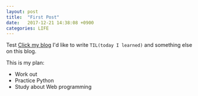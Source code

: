 ```yaml
---
layout: post
title:  "First Post"
date:   2017-12-21 14:38:08 +0900
categories: LIFE
---
```

Test
[Click my blog][blog]
I'd like to write `TIL(today I learned)` and something else on this blog.


This is my plan:

- Work out
- Practice Python
- Study about Web programming


[blog]: http://chrisaor.github.io/
